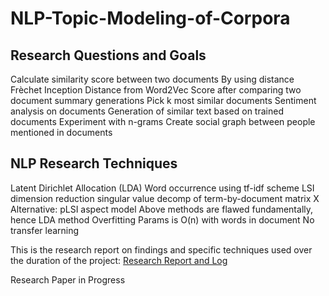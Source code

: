 # NLP-Topic-Modeling-of-Corpora

## Research Questions and Goals
Calculate similarity score between two documents
By using distance Frèchet Inception Distance from Word2Vec
Score after comparing two document summary generations
Pick k most similar documents 
Sentiment analysis on documents
Generation of similar text based on trained documents 
Experiment with n-grams
Create social graph between people mentioned in documents

## NLP Research Techniques
Latent Dirichlet Allocation (LDA)
Word occurrence using tf-idf scheme
LSI dimension reduction singular value decomp of term-by-document matrix X
Alternative: pLSI aspect model
Above methods are flawed fundamentally, hence LDA method
Overfitting
Params is O(n) with words in document
No transfer learning

This is the research report on findings and specific techniques used over the duration of the project:
[Research Report and Log](https://docs.google.com/document/d/e/2PACX-1vSIw1POZUwxTctdvXyO17dm-Ov9lk67xE5Xh1J1fbXHqhz4v9N4AKYAmsu8BQ8117aMsLtLaUUSMTHw/pub)

Research Paper in Progress
